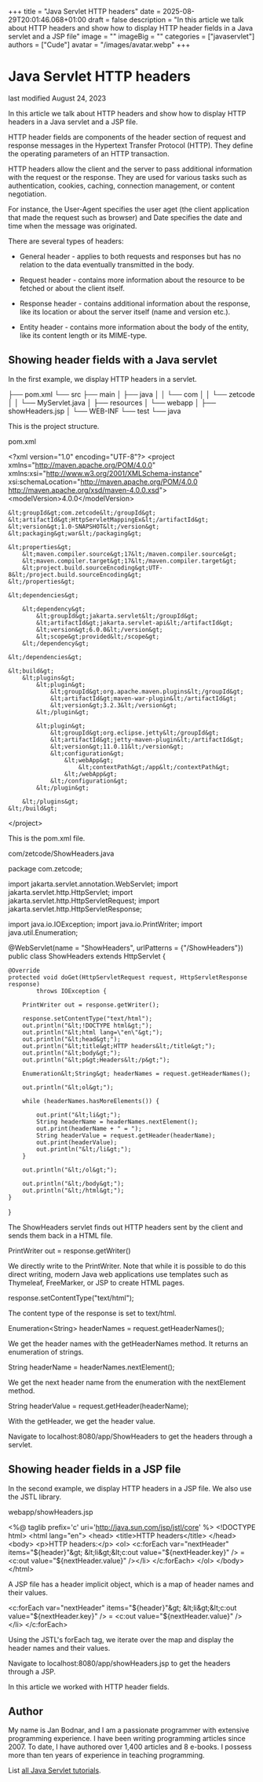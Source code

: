 +++
title = "Java Servlet HTTP headers"
date = 2025-08-29T20:01:46.068+01:00
draft = false
description = "In this article we talk about HTTP headers and show how to display HTTP header fields in a Java servlet and a JSP file"
image = ""
imageBig = ""
categories = ["javaservlet"]
authors = ["Cude"]
avatar = "/images/avatar.webp"
+++

# Java Servlet HTTP headers

last modified August 24, 2023

In this article we talk about HTTP headers and show how to display HTTP
headers in a Java servlet and a JSP file.

HTTP header fields are components of the header section of request and response
messages in the Hypertext Transfer Protocol (HTTP). They define the operating
parameters of an HTTP transaction.

HTTP headers allow the client and the server to pass additional information with
the request or the response. They are used for various tasks such as
authentication, cookies, caching, connection management, or content negotiation.

For instance, the User-Agent specifies the user aget (the client
application that made the request such as browser) and Date
specifies the date and time when the message was originated.

There are several types of headers:

- General header - applies to both requests and responses but has no relation to the data eventually transmitted in the body.

- Request header - contains more information about the resource to be fetched or about the client itself.

- Response header - contains additional information about the response, like its location or about the server itself (name and version etc.).

- Entity header - contains more information about the body of the entity, like its content length or its MIME-type.

## Showing header fields with a Java servlet

In the first example, we display HTTP headers in a servlet.

├── pom.xml
└── src
    ├── main
    │   ├── java
    │   │   └── com
    │   │       └── zetcode
    │   │           └── MyServlet.java
    │   ├── resources
    │   └── webapp
    │       ├── showHeaders.jsp
    │       └── WEB-INF
    └── test
        └── java

This is the project structure.

pom.xml
  

&lt;?xml version="1.0" encoding="UTF-8"?&gt;
&lt;project xmlns="http://maven.apache.org/POM/4.0.0"
         xmlns:xsi="http://www.w3.org/2001/XMLSchema-instance"
         xsi:schemaLocation="http://maven.apache.org/POM/4.0.0 http://maven.apache.org/xsd/maven-4.0.0.xsd"&gt;
    &lt;modelVersion&gt;4.0.0&lt;/modelVersion&gt;

    &lt;groupId&gt;com.zetcode&lt;/groupId&gt;
    &lt;artifactId&gt;HttpServletMappingEx&lt;/artifactId&gt;
    &lt;version&gt;1.0-SNAPSHOT&lt;/version&gt;
    &lt;packaging&gt;war&lt;/packaging&gt;

    &lt;properties&gt;
        &lt;maven.compiler.source&gt;17&lt;/maven.compiler.source&gt;
        &lt;maven.compiler.target&gt;17&lt;/maven.compiler.target&gt;
        &lt;project.build.sourceEncoding&gt;UTF-8&lt;/project.build.sourceEncoding&gt;
    &lt;/properties&gt;

    &lt;dependencies&gt;

        &lt;dependency&gt;
            &lt;groupId&gt;jakarta.servlet&lt;/groupId&gt;
            &lt;artifactId&gt;jakarta.servlet-api&lt;/artifactId&gt;
            &lt;version&gt;6.0.0&lt;/version&gt;
            &lt;scope&gt;provided&lt;/scope&gt;
        &lt;/dependency&gt;

    &lt;/dependencies&gt;

    &lt;build&gt;
        &lt;plugins&gt;
            &lt;plugin&gt;
                &lt;groupId&gt;org.apache.maven.plugins&lt;/groupId&gt;
                &lt;artifactId&gt;maven-war-plugin&lt;/artifactId&gt;
                &lt;version&gt;3.2.3&lt;/version&gt;
            &lt;/plugin&gt;

            &lt;plugin&gt;
                &lt;groupId&gt;org.eclipse.jetty&lt;/groupId&gt;
                &lt;artifactId&gt;jetty-maven-plugin&lt;/artifactId&gt;
                &lt;version&gt;11.0.11&lt;/version&gt;
                &lt;configuration&gt;
                    &lt;webApp&gt;
                        &lt;contextPath&gt;/app&lt;/contextPath&gt;
                    &lt;/webApp&gt;
                &lt;/configuration&gt;
            &lt;/plugin&gt;

        &lt;/plugins&gt;
    &lt;/build&gt;

&lt;/project&gt;

This is the pom.xml file.

com/zetcode/ShowHeaders.java
  

package com.zetcode;

import jakarta.servlet.annotation.WebServlet;
import jakarta.servlet.http.HttpServlet;
import jakarta.servlet.http.HttpServletRequest;
import jakarta.servlet.http.HttpServletResponse;

import java.io.IOException;
import java.io.PrintWriter;
import java.util.Enumeration;

@WebServlet(name = "ShowHeaders", urlPatterns = {"/ShowHeaders"})
public class ShowHeaders extends HttpServlet {

    @Override
    protected void doGet(HttpServletRequest request, HttpServletResponse response)
            throws IOException {

        PrintWriter out = response.getWriter();

        response.setContentType("text/html");
        out.println("&lt;!DOCTYPE html&gt;");
        out.println("&lt;html lang=\"en\"&gt;");
        out.println("&lt;head&gt;");
        out.println("&lt;title&gt;HTTP headers&lt;/title&gt;");
        out.println("&lt;body&gt;");
        out.println("&lt;p&gt;Headers&lt;/p&gt;");

        Enumeration&lt;String&gt; headerNames = request.getHeaderNames();

        out.println("&lt;ol&gt;");

        while (headerNames.hasMoreElements()) {

            out.print("&lt;li&gt;");
            String headerName = headerNames.nextElement();
            out.print(headerName + " = ");
            String headerValue = request.getHeader(headerName);
            out.print(headerValue);
            out.println("&lt;/li&gt;");
        }

        out.println("&lt;/ol&gt;");

        out.println("&lt;/body&gt;");
        out.println("&lt;/html&gt;");
    }
}

The ShowHeaders servlet finds out HTTP headers sent by the client
and sends them back in a HTML file.

PrintWriter out = response.getWriter()

We directly write to the PrintWriter. Note that while it is
possible to do this direct writing, modern Java web applications use templates
such as Thymeleaf, FreeMarker, or JSP to create HTML pages.

response.setContentType("text/html");

The content type of the response is set to text/html.

Enumeration&lt;String&gt; headerNames = request.getHeaderNames();

We get the header names with the getHeaderNames method. It returns
an enumeration of strings.

String headerName = headerNames.nextElement();

We get the next header name from the enumeration with the
nextElement method.

String headerValue = request.getHeader(headerName);

With the getHeader, we get the header value.

Navigate to localhost:8080/app/ShowHeaders to get the headers
through a servlet.

## Showing header fields in a JSP file

In the second example, we display HTTP headers in a JSP file. We also
use the JSTL library.

webapp/showHeaders.jsp
  

&lt;%@ taglib prefix='c' uri='http://java.sun.com/jsp/jstl/core' %&gt;
&lt;!DOCTYPE html&gt;
&lt;html lang="en"&gt;
  &lt;head&gt;
    &lt;title&gt;HTTP headers&lt;/title&gt;
  &lt;/head&gt;
  &lt;body&gt;
    &lt;p&gt;HTTP headers:&lt;/p&gt;
    &lt;ol&gt;
      &lt;c:forEach var="nextHeader" items="${header}"&gt;
          &lt;li&gt;&lt;c:out value="${nextHeader.key}" /&gt; = &lt;c:out value="${nextHeader.value}" /&gt;&lt;/li&gt;
      &lt;/c:forEach&gt;
    &lt;/ol&gt;
  &lt;/body&gt;
&lt;/html&gt;

A JSP file has a header implicit object, which is a map of header
names and their values.

&lt;c:forEach var="nextHeader" items="${header}"&gt;
    &lt;li&gt;&lt;c:out value="${nextHeader.key}" /&gt; = &lt;c:out value="${nextHeader.value}" /&gt;&lt;/li&gt;
&lt;/c:forEach&gt;

Using the JSTL's forEach tag, we iterate over the map and display
the header names and their values.

Navigate to localhost:8080/app/showHeaders.jsp to get the headers
through a JSP.

In this article we worked with HTTP header fields.

## Author

My name is Jan Bodnar, and I am a passionate programmer with extensive
programming experience. I have been writing programming articles since 2007.
To date, I have authored over 1,400 articles and 8 e-books. I possess more
than ten years of experience in teaching programming.

List [all Java Servlet tutorials](/all/#servlets).